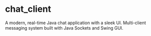 # chat_client
A modern, real-time Java chat application with a sleek UI. Multi-client messaging system built with Java Sockets and Swing GUI.
